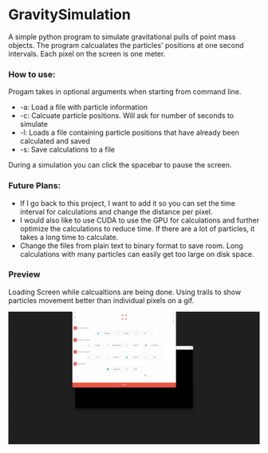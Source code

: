 # GravitySimulation
A simple python program to simulate gravitational pulls of point mass objects. The program calcualates the particles' positions at one second intervals. Each pixel on the screen is one meter. 

### How to use:
Progam takes in optional arguments when starting from command line. 
- -a: Load a file with particle information
- -c: Calcuate particle positions. Will ask for number of seconds to simulate
- -l: Loads a file containing particle positions that have already been calculated and saved
- -s: Save calculations to a file

During a simulation you can click the spacebar to pause the screen.
 
### Future Plans:
- If I go back to this project, I want to add it so you can set the time interval for calculations and change the distance per pixel. 
- I would also like to use CUDA to use the GPU for calculations and further optimize the calculations to reduce time. If there are a lot of particles, it takes a long time to calculate. 
- Change the files from plain text to binary format to save room. Long calculations with many particles can easily get too large on disk space.

### Preview

Loading Screen while calcualtions are being done. Using trails to show particles movement better than individual pixels on a gif.

![Preview](assets/demo.gif)
